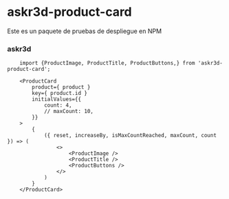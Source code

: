 # askr3d-product-card

Este es un paquete de pruebas de despliegue en NPM

### askr3d

```
    import {ProductImage, ProductTitle, ProductButtons,} from 'askr3d-product-card';
```

```
    <ProductCard 
        product={ product }
        key={ product.id }
        initialValues={{
            count: 4,
            // maxCount: 10,
        }}
    >
        {
            ({ reset, increaseBy, isMaxCountReached, maxCount, count }) => (
                <>
                    <ProductImage />
                    <ProductTitle />
                    <ProductButtons />
                </>
            )
        }
    </ProductCard>
```